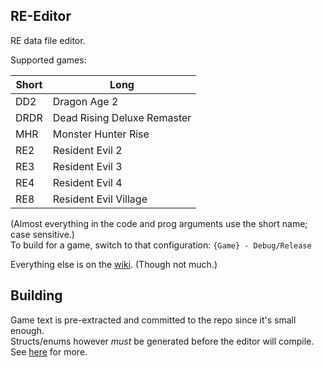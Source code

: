 RE-Editor
---

RE data file editor.

Supported games:

Short | Long
--- | ---
DD2 | Dragon Age 2
DRDR | Dead Rising Deluxe Remaster
MHR | Monster Hunter Rise
RE2 | Resident Evil 2
RE3 | Resident Evil 3
RE4 | Resident Evil 4
RE8 | Resident Evil Village

(Almost everything in the code and prog arguments use the short name; case sensitive.)<br>
To build for a game, switch to that configuration: `{Game} - Debug/Release`

Everything else is on the [wiki](https://github.com/Synthlight/MHR-Editor/wiki). (Though not much.)


Building
---

Game text is pre-extracted and committed to the repo since it's small enough.<br>
Structs/enums however *must* be generated before the editor will compile. See [here](Generator/README.md) for more.
